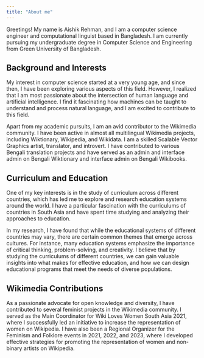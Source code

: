 ```yaml
---
title: "About me"
---
```

Greetings! My name is Aishik Rehman, and I am a computer science engineer and computational linguist based in Bangladesh. I am currently pursuing my undergraduate degree in Computer Science and Engineering from Green University of Bangladesh.

## Background and Interests
My interest in computer science started at a very young age, and since then, I have been exploring various aspects of this field. However, I realized that I am most passionate about the intersection of human language and artificial intelligence. I find it fascinating how machines can be taught to understand and process natural language, and I am excited to contribute to this field.

Apart from my academic pursuits, I am an avid contributor to the Wikimedia community. I have been active in almost all multilingual Wikimedia projects, including Wiktionary, Wikipedia, and Wikidata. I am a skilled Scalable Vector Graphics artist, translator, and introvert. I have contributed to various Bengali translation projects and have served as an admin and interface admin on Bengali Wiktionary and interface admin on Bengali Wikibooks.

## Curriculum and Education
One of my key interests is in the study of curriculum across different countries, which has led me to explore and research education systems around the world. I have a particular fascination with the curriculums of countries in South Asia and have spent time studying and analyzing their approaches to education.

In my research, I have found that while the educational systems of different countries may vary, there are certain common themes that emerge across cultures. For instance, many education systems emphasize the importance of critical thinking, problem-solving, and creativity. I believe that by studying the curriculums of different countries, we can gain valuable insights into what makes for effective education, and how we can design educational programs that meet the needs of diverse populations.

## Wikimedia Contributions
As a passionate advocate for open knowledge and diversity, I have contributed to several feminist projects in the Wikimedia community. I served as the Main Coordinator for Wiki Loves Women South Asia 2021, where I successfully led an initiative to increase the representation of women on Wikipedia. I have also been a Regional Organizer for the Feminism and Folklore events in 2021, 2022, and 2023, where I developed effective strategies for promoting the representation of women and non-binary artists on Wikipedia.
